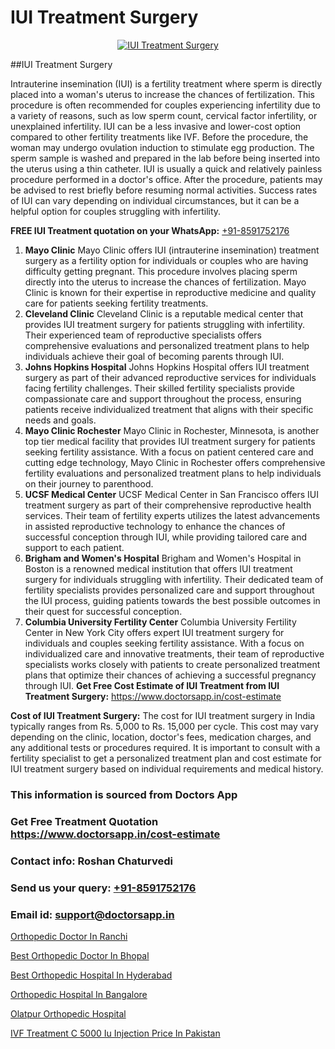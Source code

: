 # IUI Treatment Surgery

<p align="center">
  <a href="https://doctorsapp.in/treatment/iui-treatment">
    <img src="https://doctorsapp.in/uploads/treatment_image/IUI.jpg" alt="IUI Treatment Surgery">
  </a>
</p>
##IUI Treatment Surgery

Intrauterine insemination (IUI) is a fertility treatment where sperm is directly placed into a woman's uterus to increase the chances of fertilization. This procedure is often recommended for couples experiencing infertility due to a variety of reasons, such as low sperm count, cervical factor infertility, or unexplained infertility. IUI can be a less invasive and lower-cost option compared to other fertility treatments like IVF. Before the procedure, the woman may undergo ovulation induction to stimulate egg production. The sperm sample is washed and prepared in the lab before being inserted into the uterus using a thin catheter. IUI is usually a quick and relatively painless procedure performed in a doctor's office. After the procedure, patients may be advised to rest briefly before resuming normal activities. Success rates of IUI can vary depending on individual circumstances, but it can be a helpful option for couples struggling with infertility.

**FREE IUI Treatment quotation on your WhatsApp:**  [+91-8591752176](https://api.whatsapp.com/send?phone=8591752176)

1) **Mayo Clinic**   Mayo Clinic offers IUI (intrauterine insemination) treatment surgery as a fertility option for individuals or couples who are having difficulty getting pregnant. This procedure involves placing sperm directly into the uterus to increase the chances of fertilization. Mayo Clinic is known for their expertise in reproductive medicine and quality care for patients seeking fertility treatments.
2) **Cleveland Clinic**   Cleveland Clinic is a reputable medical center that provides IUI treatment surgery for patients struggling with infertility. Their experienced team of reproductive specialists offers comprehensive evaluations and personalized treatment plans to help individuals achieve their goal of becoming parents through IUI.
3) **Johns Hopkins Hospital**   Johns Hopkins Hospital offers IUI treatment surgery as part of their advanced reproductive services for individuals facing fertility challenges. Their skilled fertility specialists provide compassionate care and support throughout the process, ensuring patients receive individualized treatment that aligns with their specific needs and goals.
4) **Mayo Clinic   Rochester**   Mayo Clinic in Rochester, Minnesota, is another top tier medical facility that provides IUI treatment surgery for patients seeking fertility assistance. With a focus on patient centered care and cutting edge technology, Mayo Clinic in Rochester offers comprehensive fertility evaluations and personalized treatment plans to help individuals on their journey to parenthood.
5) **UCSF Medical Center**   UCSF Medical Center in San Francisco offers IUI treatment surgery as part of their comprehensive reproductive health services. Their team of fertility experts utilizes the latest advancements in assisted reproductive technology to enhance the chances of successful conception through IUI, while providing tailored care and support to each patient.
6) **Brigham and Women's Hospital**   Brigham and Women's Hospital in Boston is a renowned medical institution that offers IUI treatment surgery for individuals struggling with infertility. Their dedicated team of fertility specialists provides personalized care and support throughout the IUI process, guiding patients towards the best possible outcomes in their quest for successful conception.
7) **Columbia University Fertility Center**   Columbia University Fertility Center in New York City offers expert IUI treatment surgery for individuals and couples seeking fertility assistance. With a focus on individualized care and innovative treatments, their team of reproductive specialists works closely with patients to create personalized treatment plans that optimize their chances of achieving a successful pregnancy through IUI.
**Get Free Cost Estimate of IUI Treatment from IUI Treatment Surgery:** https://www.doctorsapp.in/cost-estimate

**Cost of IUI Treatment Surgery:**
The cost for IUI treatment surgery in India typically ranges from Rs. 5,000 to Rs. 15,000 per cycle. This cost may vary depending on the clinic, location, doctor's fees, medication charges, and any additional tests or procedures required. It is important to consult with a fertility specialist to get a personalized treatment plan and cost estimate for IUI treatment surgery based on individual requirements and medical history.

### This information is sourced from Doctors App 
### Get Free Treatment Quotation https://www.doctorsapp.in/cost-estimate
### Contact info: Roshan Chaturvedi 
### Send us your query: [+91-8591752176](https://api.whatsapp.com/send?phone=8591752176) 
### Email id: support@doctorsapp.in

[Orthopedic Doctor In Ranchi](https://www.linkedin.com/pulse/orthopedic-doctor-ranchi-doctorsapp-khulna-ga69e?trackingId=v5P4mtlFklB1Pj2Q9mxt0g%3D%3D&lipi=urn%3Ali%3Apage%3Ad_flagship3_company_admin%3BEfzsr1%2BmQ6eR1XkJR7MU1A%3D%3D)

[Best Orthopedic Doctor In Bhopal](https://www.linkedin.com/pulse/best-orthopedic-doctor-bhopal-doctorsapp-rajshahi-ntwoe?trackingId=oUFeE6WsqCBeEph1k%2B8%2Fbw%3D%3D&lipi=urn%3Ali%3Apage%3Ad_flagship3_company_admin%3BtGKQvLKET%2FOkWlJl4W0MBA%3D%3D)

[Best Orthopedic Hospital In Hyderabad](https://medium.com/@vimalrana22/best-orthopedic-hospital-in-hyderabad-e7492a968a31)

[Orthopedic Hospital In Bangalore](https://medium.com/@vimalrana22/orthopedic-hospital-in-bangalore-ba14bbeeed06)

[Olatpur Orthopedic Hospital](https://doctors-apps.github.io/doctorsapp/olatpur-orthopedic-hospital)

[IVF Treatment C 5000 Iu Injection Price In Pakistan](https://doctors-apps.github.io/doctorsapp/ivf-treatment-c-5000-iu-injection-price-in-pakistan)

